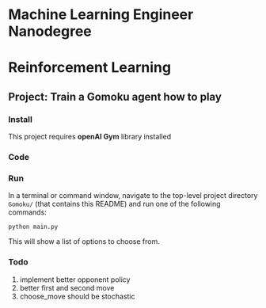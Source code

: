 # Machine Learning Engineer Nanodegree
# Reinforcement Learning
## Project: Train a Gomoku agent how to play

### Install

This project requires **openAI Gym** library installed

### Code

 

### Run

In a terminal or command window, navigate to the top-level project directory `Gomoku/` (that contains this README) and run one of the following commands:

```python main.py```  

This will show a list of options to choose from. 

### Todo

1. implement better opponent policy
2. better first and second move
3. choose_move should be stochastic
